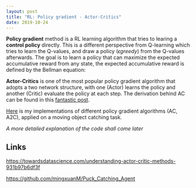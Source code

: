 ```yaml
---
layout: post
title: "RL: Policy gradient - Actor-Critics"
date: 2019-10-24
---
```


**Policy gradient** method is a RL learning algorithm that tries to learing a **control policy** directly. This is a different perspective from Q-learning which tries to learn the Q-values, and draw a policy ($\epsilon greedy$) from the Q-values afterwards. The goal is to learn a policy that can maximize the expected accumulative reward from any state, the expected accumulative reward is defined by the Bellman equation:

$$$$

**Actor-Critics** is one of the most popular policy gradient algorithm that adopts a two network structure, with one (Actor) learns the policy and another (Critic) evaluate the policy at each step. The derivation behind AC can be found in this [fantastic post][AC].

  [AC]: https://towardsdatascience.com/understanding-actor-critic-methods-931b97b6df3f

[Here][policy_gradient] is my implementations of different policy gradient algorithms (AC, A2C), applied on a moving object catching task.

  [policy_gradient]: https://github.com/mingxuanM/Puck_Catching_Agent

_A more detailed explanation of the code shall come later_


## Links

https://towardsdatascience.com/understanding-actor-critic-methods-931b97b6df3f

https://github.com/mingxuanM/Puck_Catching_Agent